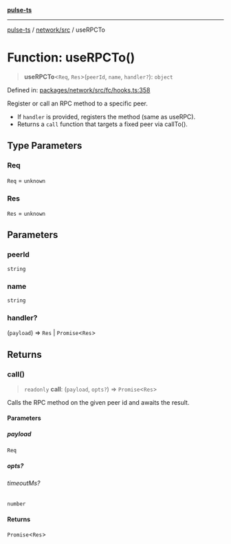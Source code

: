 [**pulse-ts**](../../../README.md)

***

[pulse-ts](../../../README.md) / [network/src](../README.md) / useRPCTo

# Function: useRPCTo()

> **useRPCTo**\<`Req`, `Res`\>(`peerId`, `name`, `handler?`): `object`

Defined in: [packages/network/src/fc/hooks.ts:358](https://github.com/jlehett/pulse-ts/blob/b287bc18de1bbb78a8cc43f602a646e458610bc3/packages/network/src/fc/hooks.ts#L358)

Register or call an RPC method to a specific peer.

- If `handler` is provided, registers the method (same as useRPC).
- Returns a `call` function that targets a fixed peer via callTo().

## Type Parameters

### Req

`Req` = `unknown`

### Res

`Res` = `unknown`

## Parameters

### peerId

`string`

### name

`string`

### handler?

(`payload`) => `Res` \| `Promise`\<`Res`\>

## Returns

### call()

> `readonly` **call**: (`payload`, `opts?`) => `Promise`\<`Res`\>

Calls the RPC method on the given peer id and awaits the result.

#### Parameters

##### payload

`Req`

##### opts?

###### timeoutMs?

`number`

#### Returns

`Promise`\<`Res`\>
